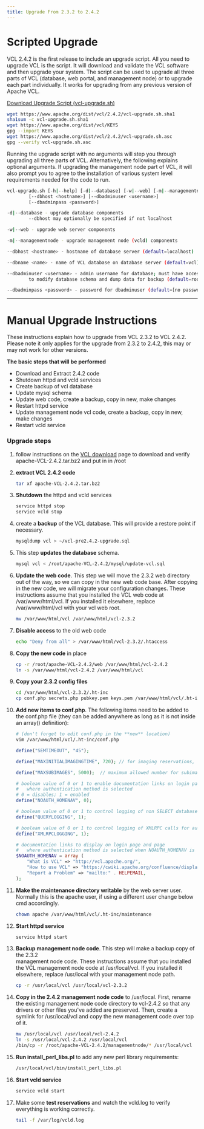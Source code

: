 ```yaml
---
title: Upgrade From 2.3.2 to 2.4.2
---
```


# Scripted Upgrade

VCL 2.4.2 is the first release to include an upgrade script. All you need to
upgrade VCL is the script. It will download and validate the VCL software and
then upgrade your system. The script can be used to upgrade all three parts of
VCL (database, web portal, and management node) or to upgrade each part
individually. It works for upgrading from any previous version of Apache VCL.

[Download Upgrade Script (vcl-upgrade.sh)](https://www.apache.org/dist/vcl/2.4.2/vcl-upgrade.sh)

```bash
wget https://www.apache.org/dist/vcl/2.4.2/vcl-upgrade.sh.sha1
sha1sum -c vcl-upgrade.sh.sha1
wget https://www.apache.org/dist/vcl/KEYS
gpg --import KEYS
wget https://www.apache.org/dist/vcl/2.4.2/vcl-upgrade.sh.asc
gpg --verify vcl-upgrade.sh.asc
```

Running the upgrade script with no arguments will step you through upgrading
all three parts of VCL. Alternatively, the following explains optional 
arguments. If upgrading the management node part of VCL, it will also prompt 
you to agree to the installation of various system level requirements needed 
for the code to run.

```bash
vcl-upgrade.sh [-h|--help] [-d|--database] [-w|--web] [-m|--managementnode]
        [--dbhost <hostname>] [--dbadminuser <username>]
        [--dbadminpass <password>]

-d|--database - upgrade database components
        --dbhost may optionally be specified if not localhost

-w|--web - upgrade web server components

-m|--managementnode - upgrade management node (vcld) components

--dbhost <hostname> - hostname of database server (default=localhost)

--dbname <name> - name of VCL database on database server (default=vcl)

--dbadminuser <username> - admin username for database; must have access
        to modify database schema and dump data for backup (default=root)

--dbadminpass <password> - password for dbadminuser (default=[no password])
```

---

# Manual Upgrade Instructions

These instructions explain how to upgrade from VCL 2.3.2 to VCL 2.4.2. Please note 
it only applies for the upgrade from 2.3.2 to 2.4.2, this may or may not work for other 
versions.

**The basic steps that will be performed**

  - Download and Extract 2.4.2 code 
  - Shutdown httpd and vcld services
  - Create backup of vcl database 
  - Update mysql schema
  - Update web code, create a backup, copy in new, make changes 
  - Restart httpd service
  - Update management node vcl code, create a backup, copy in new, make changes 
  - Restart vcld service

### Upgrade steps

1. follow instructions on the [VCL download](http://vcl.apache.org/downloads/download.cgi) 
page to download and verify apache-VCL-2.4.2.tar.bz2 and put in in /root
2. **extract VCL 2.4.2 code**
    
    ```bash
    tar xf apache-VCL-2.4.2.tar.bz2
    ```

3. **Shutdown** the httpd and vcld services
           
    ```bash
    service httpd stop
    service vcld stop
    ```

4. create a **backup** of the VCL database. This will provide a restore point if 
necessary.

    ```bash
    mysqldump vcl > ~/vcl-pre2.4.2-upgrade.sql
    ```

5. This step **updates the database** schema.

    ```bash
    mysql vcl < /root/apache-VCL-2.4.2/mysql/update-vcl.sql
    ```

6. **Update the web code**. This step we will move the 2.3.2 web directory out of the 
way, so we can copy in the new web code base. After copying in the new code, we will 
migrate your configuration changes. These instructions assume that you installed the 
VCL web code at /var/www/html/vcl. If you installed it elsewhere, replace 
/var/www/html/vcl with your vcl web root.

    ```bash
    mv /var/www/html/vcl /var/www/html/vcl-2.3.2
    ```

7. **Disable access** to the old web code

    ```bash
    echo "Deny from all" > /var/www/html/vcl-2.3.2/.htaccess
    ```

7. **Copy the new code** in place
	
    ```bash
    cp -r /root/apache-VCL-2.4.2/web /var/www/html/vcl-2.4.2
    ln -s /var/www/html/vcl-2.4.2 /var/www/html/vcl
    ```

8. **Copy your 2.3.2 config files**
	
    ```bash
    cd /var/www/html/vcl-2.3.2/.ht-inc
    cp conf.php secrets.php pubkey.pem keys.pem /var/www/html/vcl/.ht-inc
    ```

9. **Add new items to conf.php**. The following items need to be added to the conf.php
file (they can be added anywhere as long as it is not inside an 
array() definition):

    ```bash
    # (don't forget to edit conf.php in the **new** location)
    vim /var/www/html/vcl/.ht-inc/conf.php
    ```

    ```php
    define("SEMTIMEOUT", "45");
    
    define("MAXINITIALIMAGINGTIME", 720); // for imaging reservations, users will have at least this long as the max selectable duration
    
    define("MAXSUBIMAGES", 5000);  // maximum allowed number for subimages in a config
    
    # boolean value of 0 or 1 to enable documentation links on login page and page
    #   where authentication method is selected
    # 0 = disables; 1 = enabled
    define("NOAUTH_HOMENAV", 0);
    
    # boolean value of 0 or 1 to control logging of non SELECT database queries for auditing or debugging purposes; queries are logged to the querylog table
    define("QUERYLOGGING", 1);
    
    # boolean value of 0 or 1 to control logging of XMLRPC calls for auditing or debugging purposes; queries are logged to the xmlrpcLog table
    define("XMLRPCLOGGING", 1);
    
    # documentation links to display on login page and page
    #   where authentication method is selected when NOAUTH_HOMENAV is set to 1
    $NOAUTH_HOMENAV = array (
        "What is VCL" => "http://vcl.apache.org/",
        "How to use VCL" => "https://cwiki.apache.org/confluence/display/VCL/Using+VCL",
        "Report a Problem" => "mailto:" . HELPEMAIL,
    );
    ```

9. **Make the maintenance directory writable** by the web server user. Normally this is
the apache user, if using a different user change below cmd accordingly.
	
    ```bash
    chown apache /var/www/html/vcl/.ht-inc/maintenance
    ```

11. **Start httpd service**

    ```bash
    service httpd start
    ```

12. **Backup management node code**. This step will make a backup copy of the 2.3.2  
management node code. These instructions assume that you installed the 
VCL management node code at /usr/local/vcl. If you installed it elsewhere, replace 
/usr/local with your management node path.
	
    ```bash
    cp -r /usr/local/vcl /usr/local/vcl-2.3.2
    ```

13. **Copy in the 2.4.2 management node code** to /usr/local. First, rename the existing
management node code directory to vcl-2.4.2 so that any drivers or other files you've 
added are preserved. Then, create a symlink for /usr/local/vcl and copy the new 
management code over top of it.
	
    ```bash
    mv /usr/local/vcl /usr/local/vcl-2.4.2
    ln -s /usr/local/vcl-2.4.2 /usr/local/vcl
    /bin/cp -r /root/apache-VCL-2.4.2/managementnode/* /usr/local/vcl
    ```

14. **Run install_perl_libs.pl** to add any new perl library requirements:
	
    ```bash
    /usr/local/vcl/bin/install_perl_libs.pl
    ```

15. **Start vcld service**
	
    ```bash
    service vcld start
    ```

16. Make some **test reservations** and watch the vcld.log to verify everything is working 
correctly.

    ```bash
    tail -f /var/log/vcld.log
    ```
